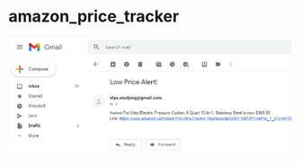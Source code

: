# amazon_price_tracker
![logo](https://github.com/paneleon/amazon_price_tracker/blob/main/price-tracker.png)

